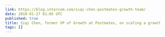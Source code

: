 ```yaml
---
link: https://blog.intercom.com/siqi-chen-postmates-growth-team/
date: 2018-01-27 01:05 UTC
published: true
title: Siqi Chen, former VP of Growth at Postmates, on scaling a growth team
tags: []
---
```




